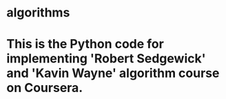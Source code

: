 # algorithms
# This is the Python code for implementing 'Robert Sedgewick' and 'Kavin Wayne' algorithm course on Coursera.
